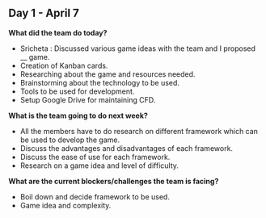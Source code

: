 ## Day 1 - April 7
**What did the team do today?**
* Sricheta : Discussed various game ideas with the team and I proposed __ game.
* Creation of Kanban cards.
* Researching about the game and resources needed.
* Brainstorming about the technology to be used.
* Tools to be used for development.
* Setup Google Drive for maintaining CFD.

**What is the team going to do next week?**
* All the members have to do research on different framework which can be used to develop the game.
* Discuss the advantages and disadvantages of each framework.
* Discuss the ease of use for each framework.
* Research on a game idea and level of difficulty.

**What are the current blockers/challenges the team is facing?**
* Boil down and decide framework to be used.
* Game idea and complexity.
